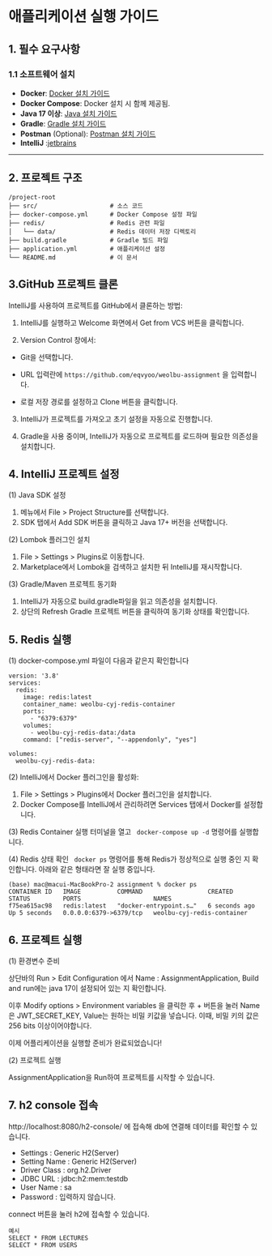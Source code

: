 # 애플리케이션 실행 가이드

## 1. 필수 요구사항
### 1.1 소프트웨어 설치
- **Docker**: [Docker 설치 가이드](https://docs.docker.com/get-docker/)
- **Docker Compose**: Docker 설치 시 함께 제공됨.
- **Java 17 이상**: [Java 설치 가이드](https://adoptopenjdk.net/)
- **Gradle**: [Gradle 설치 가이드](https://gradle.org/install/)
- **Postman** (Optional): [Postman 설치 가이드](https://www.postman.com/downloads/)
- **IntelliJ** :[jetbrains](https://www.jetbrains.com/idea/)
---

## 2. 프로젝트 구조
```plaintext
/project-root
├── src/                    # 소스 코드
├── docker-compose.yml      # Docker Compose 설정 파일
├── redis/                  # Redis 관련 파일
│   └── data/               # Redis 데이터 저장 디렉토리
├── build.gradle            # Gradle 빌드 파일
├── application.yml         # 애플리케이션 설정
└── README.md               # 이 문서
```
## 3.GitHub 프로젝트 클론

IntelliJ를 사용하여 프로젝트를 GitHub에서 클론하는 방법:

1. IntelliJ를 실행하고 Welcome 화면에서 Get from VCS 버튼을 클릭합니다.

2. Version Control 창에서:

- Git을 선택합니다.

- URL 입력란에 ```https://github.com/eqvyoo/weolbu-assignment``` 을 입력합니다.

- 로컬 저장 경로를 설정하고 Clone 버튼을 클릭합니다.

3. IntelliJ가 프로젝트를 가져오고 초기 설정을 자동으로 진행합니다.

4. Gradle을 사용 중이며, IntelliJ가 자동으로 프로젝트를 로드하며 필요한 의존성을 설치합니다.

## 4. IntelliJ 프로젝트 설정
(1) Java SDK 설정

1. 메뉴에서 File > Project Structure를 선택합니다.
2.	SDK 탭에서 Add SDK 버튼을 클릭하고 Java 17+ 버전을 선택합니다.

(2) Lombok 플러그인 설치

1.	File > Settings > Plugins로 이동합니다.
2. Marketplace에서 Lombok을 검색하고 설치한 뒤 IntelliJ를 재시작합니다.

(3) Gradle/Maven 프로젝트 동기화

1. IntelliJ가 자동으로 build.gradle파일을 읽고 의존성을 설치합니다.
2. 상단의 Refresh Gradle 프로젝트 버튼을 클릭하여 동기화 상태를 확인합니다.


## 5. Redis 실행
(1) docker-compose.yml 파일이 다음과 같은지 확인합니다
```plaintext
version: '3.8'
services:
  redis:
    image: redis:latest
    container_name: weolbu-cyj-redis-container
    ports:
      - "6379:6379"
    volumes:
      - weolbu-cyj-redis-data:/data
    command: ["redis-server", "--appendonly", "yes"]

volumes:
  weolbu-cyj-redis-data:
```
(2) IntelliJ에서 Docker 플러그인을 활성화:
1. File > Settings > Plugins에서 Docker 플러그인을 설치합니다.
2. Docker Compose를 IntelliJ에서 관리하려면 Services 탭에서 Docker를 설정합니다.


(3) Redis Container 실행
터미널을 열고 ``` docker-compose up -d``` 명령어를 실행합니다.

(4) Redis 상태 확인
``` docker ps``` 명령어를 통해 Redis가 정상적으로 실행 중인 지 확인합니다. 아래와 같은 형태라면 잘 실행 중입니다.
```
(base) mac@macui-MacBookPro-2 assignment % docker ps
CONTAINER ID   IMAGE          COMMAND                  CREATED         STATUS         PORTS                    NAMES
f75ea615ac98   redis:latest   "docker-entrypoint.s…"   6 seconds ago   Up 5 seconds   0.0.0.0:6379->6379/tcp   weolbu-cyj-redis-container
```

## 6. 프로젝트 실행
(1) 환경변수 준비

상단바의 Run > Edit Configuration 에서 Name : AssignmentApplication, Build and run에는 java 17이 설정되어 있는 지 확인합니다.

이후 Modify options > Environment variables 을 클릭한 후 + 버튼을 눌러 Name은 JWT_SECRET_KEY, Value는 원하는 비밀 키값을 넣습니다.
이때, 비밀 키의 값은 256 bits 이상이어야합니다.

이제 어플리케이션을 실행할 준비가 완료되었습니다!

(2) 프로젝트 실행

AssignmentApplication을 Run하여 프로젝트를 시작할 수 있습니다.

## 7. h2 console 접속
http://localhost:8080/h2-console/ 에 접속해 db에 연결해 데이터를 확인할 수 있습니다.

- Settings : Generic H2(Server)
- Setting Name : Generic H2(Server)
- Driver Class : org.h2.Driver
- JDBC URL : jdbc:h2:mem:testdb
- User Name : sa
- Password : 입력하지 않습니다.

connect 버튼을 눌러 h2에 접속할 수 있습니다.

```
예시
SELECT * FROM LECTURES 
SELECT * FROM USERS 
```

